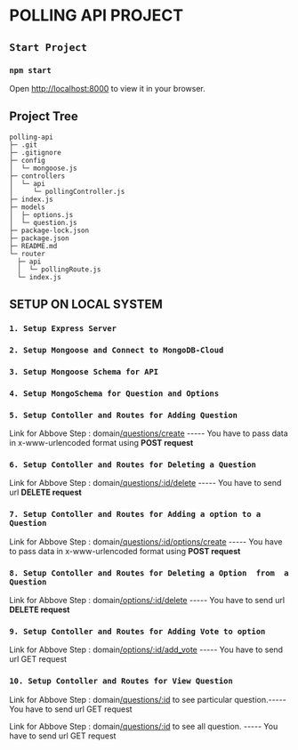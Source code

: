 # POLLING API PROJECT

## `Start Project`

### `npm start`

Open [http://localhost:8000](http://localhost:8000) to view it in your browser.

## Project Tree


 ```
polling-api
├─ .git
├─ .gitignore
├─ config
│  └─ mongoose.js
├─ controllers
│  └─ api
│     └─ pollingController.js
├─ index.js
├─ models
│  ├─ options.js
│  └─ question.js
├─ package-lock.json
├─ package.json
├─ README.md
└─ router
   ├─ api
   │  └─ pollingRoute.js
   └─ index.js

```


## SETUP ON LOCAL SYSTEM

### `1. Setup Express Server`
### `2. Setup Mongoose and Connect to MongoDB-Cloud`
### `3. Setup Mongoose Schema for API`
### `4. Setup MongoSchema for Question and Options`
### `5. Setup Contoller and Routes for Adding Question`
Link for Abbove Step :  domain[/questions/create](/questions/create) ----- You have to pass data in x-www-urlencoded format using <b> POST request</b>
### `6. Setup Contoller and Routes for Deleting a Question`
Link for Abbove Step :  domain[/questions/:id/delete](/questions/:id/delete) ----- You have to send url <b>DELETE request</b>
### `7. Setup Contoller and Routes for Adding a option to a Question`
Link for Abbove Step :  domain[/questions/:id/options/create](/questions/:id/options/create) ----- You have to pass data in x-www-urlencoded format using <b> POST request</b>
### `8. Setup Contoller and Routes for Deleting a Option  from  a Question`
Link for Abbove Step :  domain[/options/:id/delete](/options/:id/delete)    ----- You have to send url <b>DELETE request</b>
### `9. Setup Contoller and Routes for Adding Vote to option`
Link for Abbove Step :  domain[/options/:id/add_vote](/options/:id/add_vote)  ----- You have to send url GET request
### `10. Setup Contoller and Routes for View Question`
Link for Abbove Step :  domain[/questions/:id](/questions/:id) to see particular question.----- You have to send url GET request

Link for Abbove Step :  domain[/questions/:id](/questions/:id) to see all question. 
----- You have to send url GET request

